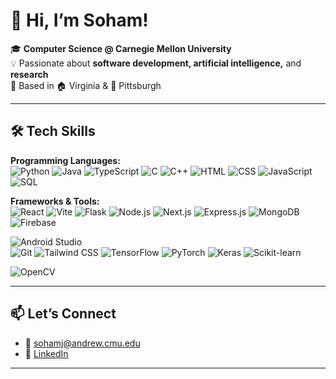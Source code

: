 # 👋&nbsp;Hi, I’m Soham!  

🎓 **Computer Science @ Carnegie Mellon University** <br>
💡 Passionate about **software development, artificial intelligence,** and **research**  
📍 Based in 🏠 Virginia & 🏫 Pittsburgh 

---

## 🛠️ Tech Skills  
**Programming Languages:**   
![Python](https://img.shields.io/badge/Python-3776AB?style=for-the-badge&logo=python&logoColor=white) 
![Java](https://img.shields.io/badge/Java-007396?style=for-the-badge&logo=java&logoColor=white) 
![TypeScript](https://img.shields.io/badge/TypeScript-3178C6?style=for-the-badge&logo=typescript&logoColor=white) 
![C](https://img.shields.io/badge/C-00599C?style=for-the-badge&logo=c&logoColor=white) 
![C++](https://img.shields.io/badge/C++-00599C?style=for-the-badge&logo=c%2B%2B&logoColor=white) 
![HTML](https://img.shields.io/badge/HTML-E34F26?style=for-the-badge&logo=html5&logoColor=white)
![CSS](https://img.shields.io/badge/CSS-1572B6?style=for-the-badge&logo=css3&logoColor=white)
![JavaScript](https://img.shields.io/badge/JavaScript-F7DF1E?style=for-the-badge&logo=javascript&logoColor=black) 
![SQL](https://img.shields.io/badge/SQL-4479A1?style=for-the-badge&logo=sql&logoColor=white) 

**Frameworks & Tools:**  
![React](https://img.shields.io/badge/React-61DAFB?style=for-the-badge&logo=react&logoColor=black) 
![Vite](https://img.shields.io/badge/Vite-646CFF?style=for-the-badge&logo=vite&logoColor=white) 
![Flask](https://img.shields.io/badge/Flask-000000?style=for-the-badge&logo=flask&logoColor=white) 
![Node.js](https://img.shields.io/badge/Node.js-339933?style=for-the-badge&logo=node.js&logoColor=white) 
![Next.js](https://img.shields.io/badge/Next.js-000000?style=for-the-badge&logo=next.js&logoColor=white) 
![Express.js](https://img.shields.io/badge/Express.js-000000?style=for-the-badge&logo=express&logoColor=white) 
![MongoDB](https://img.shields.io/badge/MongoDB-47A248?style=for-the-badge&logo=mongodb&logoColor=white) 
![Firebase](https://img.shields.io/badge/Firebase-FFCA28?style=for-the-badge&logo=firebase&logoColor=black)  

![Android Studio](https://img.shields.io/badge/Android_Studio-3DDC84?style=for-the-badge&logo=android&logoColor=white)  
![Git](https://img.shields.io/badge/Git-F05032?style=for-the-badge&logo=git&logoColor=white) 
![Tailwind CSS](https://img.shields.io/badge/Tailwind_CSS-06B6D4?style=for-the-badge&logo=tailwind-css&logoColor=white)
![TensorFlow](https://img.shields.io/badge/TensorFlow-FF6F00?style=for-the-badge&logo=tensorflow&logoColor=white) 
![PyTorch](https://img.shields.io/badge/PyTorch-EE4C2C?style=for-the-badge&logo=PyTorch&logoColor=white)
![Keras](https://img.shields.io/badge/Keras-D00000?style=for-the-badge&logo=Keras&logoColor=white) 
![Scikit-learn](https://img.shields.io/badge/Scikit--learn-F7931E?style=for-the-badge&logo=scikit-learn&logoColor=white) 

![OpenCV](https://img.shields.io/badge/OpenCV-5C3EE8?style=for-the-badge&logo=opencv&logoColor=white)

---

## 📫 Let’s Connect  
- 📧 sohamj@andrew.cmu.edu
- 🔗 [LinkedIn](https://www.linkedin.com/in/sohamjain25)  
---

